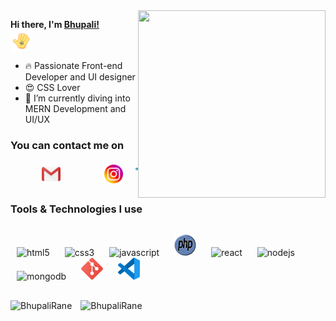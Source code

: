  <img align="right" src="Images/developer.gif" width="300" height="300">

<p>
  <b>Hi there, I'm <a href="https://github.com/BhupaliRane">Bhupali!</a></b>
  <img src="Images/hii.gif" align="center" style="display:flex;" width="35" height="35">  
</p>
 
  
  
- 🔥 Passionate Front-end Developer and UI designer
- 😍 CSS Lover
- 🌱 I’m currently diving into MERN Development and UI/UX
  
### You can contact me on
<div style="display: flex">
  <a href="mailto:ranebhupali23@gmail.com">
    <img width="30px" style="margin:5px 50px;" src="Images\gmail.png" />
  </a>
  <a  href="https://www.instagram.com/bhupalirane/">
    <img width="30px" style="margin: 5px 50px;" src="Images\instagram.png" />
  </a>
  <a href="www.linkedin.com/in/bhupali-rane-3693a11b0">
    <img width="30px" style="margin: 5 50px;" src="Images\linkedin.png" />
  </a>
</div>


### Tools & Technologies I use
<p style="margin: 30px 0;">
  <img src="https://devicons.github.io/devicon/devicon.git/icons/html5/html5-original-wordmark.svg" style="margin: 0 10px;" alt="html5" width="40" height="40"/> 
  <img src="https://devicons.github.io/devicon/devicon.git/icons/css3/css3-original-wordmark.svg" style="margin: 0 10px;" alt="css3" width="40" height="40"/> 
  <img src="https://devicons.github.io/devicon/devicon.git/icons/javascript/javascript-original.svg" style="margin: 0 10px;" alt="javascript" width="40" height="40"/> 
  <img src="Images\php.png" style="margin: 0 10px;" alt="git" width="35" height="35"/>
  <img src="https://devicons.github.io/devicon/devicon.git/icons/react/react-original-wordmark.svg" style="margin: 0 10px;" alt="react" width="40" height="40"/> 
  <img src="https://devicons.github.io/devicon/devicon.git/icons/nodejs/nodejs-original-wordmark.svg" style="margin: 0 10px;" alt="nodejs" width="40" height="40"/> 
  <img src="https://devicons.github.io/devicon/devicon.git/icons/mongodb/mongodb-original-wordmark.svg" style="margin: 0 10px;" alt="mongodb" width="40" height="40"/> 
  <img src="Images\git.png" style="margin: 0 10px;" alt="git" width="35" height="35"/>
  <img src="Images\visual-studio-code.png" style="margin: 0 10px;" alt="git" width="35" height="35"/>
</p>

<img style="margin-right: 10px" src="https://github-readme-stats.vercel.app/api/top-langs/?username=BhupaliRane&layout=compact&icon_color=FFC83D&bg_color=151515&text_color=FFFFFF" alt="BhupaliRane" />

<img src="https://github-readme-stats.vercel.app/api?username=BhupaliRane&show_icons=true&hide_border=true&include_all_commits=true&count_private=true&icon_color=FFC83D&bg_color=151515&text_color=FFFFFF" alt="BhupaliRane" />
